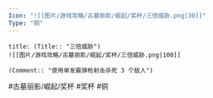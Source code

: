 ```yaml
---
Icon: "![[图片/游戏攻略/古墓丽影/崛起/奖杯/三倍威胁.png|30]]"
Type: "铜"
---
```

```ad-common-bronze-trophy
title: (Title:: "三倍威胁")
![[图片/游戏攻略/古墓丽影/崛起/奖杯/三倍威胁.png|100]]

(Comment:: "使用单发霰弹枪射击杀死 3 个敌人")
```

#古墓丽影/崛起/奖杯 #奖杯 #铜
